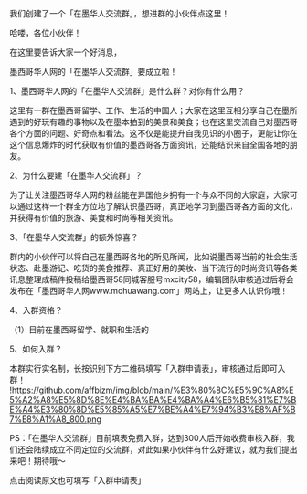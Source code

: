 我们创建了一个「在墨华人交流群」，想进群的小伙伴点这里！


哈喽，各位小伙伴！


在这里要告诉大家一个好消息，


墨西哥华人网的「在墨华人交流群」要成立啦！


1、墨西哥华人网的「在墨华人交流群」是什么群？对你有什么用？


这里有一群在墨西哥留学、工作、生活的中国人；大家在这里互相分享自己在墨所遇到的好玩有趣的事物以及在墨本拍到的美景和美食；也在这里交流自己对墨西哥各个方面的问题、好奇点和看法。这不仅是能提升自我见识的小圈子，更能让你在这个信息爆炸的时代获取有价值的墨西哥各方面资讯，还能结识来自全国各地的朋友。


2、为什么要建「在墨华人交流群」？


为了让关注墨西哥华人网的粉丝能在异国他乡拥有一个与众不同的大家庭，大家可以通过这样一个群全方位地了解认识墨西哥，真正地学习到墨西哥各方面的文化，并获得有价值的旅游、美食和时尚等相关资讯。


3、「在墨华人交流群」的额外惊喜？


群内的小伙伴可以将自己在墨西哥各地的所见所闻，比如说墨西哥当前的社会生活状态、赴墨游记、吃货的美食推荐、真正好用的美妆、当下流行的时尚资讯等各类讯息整理成稿件投稿给墨西哥58同城客服号mxcity58，编辑团队审核通过后将会发布在「墨西哥华人网www.mohuawang.com」网站上，让更多人认识你哦！


4、入群资格？


（1）目前在墨西哥留学、就职和生活的



5、如何入群？


本群实行实名制，长按识别下方二维码填写「入群申请表」，审核通过后即可入群！
!https://github.com/affbizm/img/blob/main/%E3%80%8C%E5%9C%A8%E5%A2%A8%E5%8D%8E%E4%BA%BA%E4%BA%A4%E6%B5%81%E7%BE%A4%E3%80%8D%E5%85%A5%E7%BE%A4%E7%94%B3%E8%AF%B7%E8%A1%A8_800.png

PS：「在墨华人交流群」目前填表免费入群，达到300人后开始收费审核入群，我们还会陆续成立不同定位的交流群，对此如果小伙伴有什么好建议，就为我们提出来吧！期待哦～


点击阅读原文也可填写「入群申请表」
